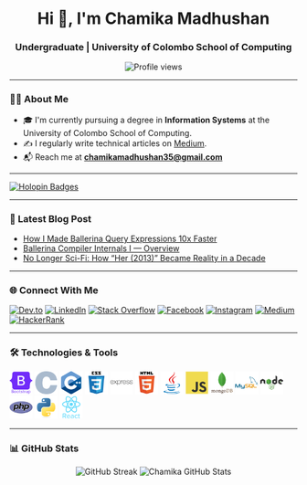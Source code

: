 <h1 align="center">Hi 👋, I'm Chamika Madhushan</h1>
<h3 align="center">Undergraduate | University of Colombo School of Computing</h3>

<p align="center">
  <img src="https://komarev.com/ghpvc/?username=chamika36&label=Profile%20views&color=0e75b6&style=flat" alt="Profile views" />
</p>

---

### 🧑‍💻 About Me

- 🎓 I'm currently pursuing a degree in **Information Systems** at the University of Colombo School of Computing.
- ✍️ I regularly write technical articles on [Medium](https://medium.com/@chamikamadhushan).
- 📬 Reach me at **chamikamadhushan35@gmail.com**

---

[![Holopin Badges](https://holopin.me/chamika360)](https://holopin.io/@chamika360)

---

### 📝 Latest Blog Post

<!-- BLOG-POST-LIST:START -->
- [How I Made Ballerina Query Expressions 10x Faster](https://medium.com/ballerina-techblog/how-i-made-ballerina-query-expressions-10x-faster-8437b28e1993)
- [Ballerina Compiler Internals I — Overview](https://medium.com/ballerina-techblog/ballerina-compiler-internals-i-overview-97fff89a5fd6)
- [No Longer Sci-Fi: How “Her (2013)” Became Reality in a Decade](https://medium.com/@chamikamadhushan/no-longer-sci-fi-how-her-2013-became-reality-in-a-decade-825efe73123c)
<!-- BLOG-POST-LIST:END -->

---

### 🌐 Connect With Me

<p align="left">
  <a href="https://dev.to/chamika36" target="_blank"><img src="https://raw.githubusercontent.com/rahuldkjain/github-profile-readme-generator/master/src/images/icons/Social/devto.svg" height="30" width="40" alt="Dev.to"/></a>
  <a href="https://linkedin.com/in/chamika-madhushan-472659200" target="_blank"><img src="https://raw.githubusercontent.com/rahuldkjain/github-profile-readme-generator/master/src/images/icons/Social/linked-in-alt.svg" height="30" width="40" alt="LinkedIn"/></a>
  <a href="https://stackoverflow.com/users/21619811" target="_blank"><img src="https://raw.githubusercontent.com/rahuldkjain/github-profile-readme-generator/master/src/images/icons/Social/stack-overflow.svg" height="30" width="40" alt="Stack Overflow"/></a>
  <a href="https://fb.com/chamika.madhushan.35" target="_blank"><img src="https://raw.githubusercontent.com/rahuldkjain/github-profile-readme-generator/master/src/images/icons/Social/facebook.svg" height="30" width="40" alt="Facebook"/></a>
  <a href="https://instagram.com/chamika_madhushan_36" target="_blank"><img src="https://raw.githubusercontent.com/rahuldkjain/github-profile-readme-generator/master/src/images/icons/Social/instagram.svg" height="30" width="40" alt="Instagram"/></a>
  <a href="https://medium.com/@chamikamadhushan" target="_blank"><img src="https://raw.githubusercontent.com/rahuldkjain/github-profile-readme-generator/master/src/images/icons/Social/medium.svg" height="30" width="40" alt="Medium"/></a>
  <a href="https://www.hackerrank.com/chamika36" target="_blank"><img src="https://raw.githubusercontent.com/rahuldkjain/github-profile-readme-generator/master/src/images/icons/Social/hackerrank.svg" height="30" width="40" alt="HackerRank"/></a>
</p>

---

### 🛠️ Technologies & Tools

<p align="left">
  <a href="https://getbootstrap.com" target="_blank"><img src="https://raw.githubusercontent.com/devicons/devicon/master/icons/bootstrap/bootstrap-plain-wordmark.svg" alt="Bootstrap" width="40" height="40"/></a>
  <a href="https://www.cprogramming.com/" target="_blank"><img src="https://raw.githubusercontent.com/devicons/devicon/master/icons/c/c-original.svg" alt="C" width="40" height="40"/></a>
  <a href="https://www.w3schools.com/cpp/" target="_blank"><img src="https://raw.githubusercontent.com/devicons/devicon/master/icons/cplusplus/cplusplus-original.svg" alt="C++" width="40" height="40"/></a>
  <a href="https://www.w3schools.com/css/" target="_blank"><img src="https://raw.githubusercontent.com/devicons/devicon/master/icons/css3/css3-original-wordmark.svg" alt="CSS3" width="40" height="40"/></a>
  <a href="https://expressjs.com" target="_blank"><img src="https://raw.githubusercontent.com/devicons/devicon/master/icons/express/express-original-wordmark.svg" alt="Express" width="40" height="40"/></a>
  <a href="https://www.w3.org/html/" target="_blank"><img src="https://raw.githubusercontent.com/devicons/devicon/master/icons/html5/html5-original-wordmark.svg" alt="HTML5" width="40" height="40"/></a>
  <a href="https://www.java.com" target="_blank"><img src="https://raw.githubusercontent.com/devicons/devicon/master/icons/java/java-original.svg" alt="Java" width="40" height="40"/></a>
  <a href="https://developer.mozilla.org/en-US/docs/Web/JavaScript" target="_blank"><img src="https://raw.githubusercontent.com/devicons/devicon/master/icons/javascript/javascript-original.svg" alt="JavaScript" width="40" height="40"/></a>
  <a href="https://www.mongodb.com/" target="_blank"><img src="https://raw.githubusercontent.com/devicons/devicon/master/icons/mongodb/mongodb-original-wordmark.svg" alt="MongoDB" width="40" height="40"/></a>
  <a href="https://www.mysql.com/" target="_blank"><img src="https://raw.githubusercontent.com/devicons/devicon/master/icons/mysql/mysql-original-wordmark.svg" alt="MySQL" width="40" height="40"/></a>
  <a href="https://nodejs.org" target="_blank"><img src="https://raw.githubusercontent.com/devicons/devicon/master/icons/nodejs/nodejs-original-wordmark.svg" alt="Node.js" width="40" height="40"/></a>
  <a href="https://www.php.net" target="_blank"><img src="https://raw.githubusercontent.com/devicons/devicon/master/icons/php/php-original.svg" alt="PHP" width="40" height="40"/></a>
  <a href="https://www.python.org" target="_blank"><img src="https://raw.githubusercontent.com/devicons/devicon/master/icons/python/python-original.svg" alt="Python" width="40" height="40"/></a>
  <a href="https://reactjs.org/" target="_blank"><img src="https://raw.githubusercontent.com/devicons/devicon/master/icons/react/react-original-wordmark.svg" alt="React" width="40" height="40"/></a>
</p>

---

### 📊 GitHub Stats

<p align="center">
  <img src="https://github-readme-streak-stats.herokuapp.com/?user=chamika36" alt="GitHub Streak" />
  <img src="https://github-readme-stats.vercel.app/api?username=chamika36&show_icons=true&locale=en" alt="Chamika GitHub Stats" />
<!-- <p align="center">
  <img src="https://github-readme-stats.vercel.app/api/top-langs?username=chamika36&show_icons=true&locale=en&layout=compact" alt="Top Languages" />
</p> -->
</p>
